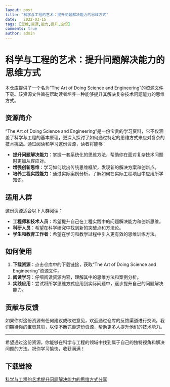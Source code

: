 ```yaml
---
layout: post
title: "科学与工程的艺术：提升问题解决能力的思维方式"
date:   2022-03-15
tags: [思维,资源,能力,提升,这份]
comments: true
author: admin
---
```

# 科学与工程的艺术：提升问题解决能力的思维方式

本仓库提供了一个名为“The Art of Doing Science and Engineering”的资源文件下载。该资源文件旨在帮助读者培养一种能够提升其解决复杂技术问题能力的思维方式。

## 资源简介

“The Art of Doing Science and Engineering”是一份宝贵的学习资料，它不仅涵盖了科学与工程的基本原理，更深入探讨了如何通过特定的思维方式来应对复杂的技术挑战。通过阅读和学习这份资源，读者将能够：

- **提升问题解决能力**：掌握一套系统化的思维方法，帮助你在面对复杂技术问题时更加从容应对。
- **增强创新思维**：学习如何跳出传统思维框架，发现新的解决方案和创新点。
- **培养工程实践能力**：通过实际案例分析，了解如何在实际工程项目中应用所学知识。

## 适用人群

这份资源适合以下人群阅读：

- **工程师和技术人员**：希望提升自己在工程实践中的问题解决能力和创新思维。
- **科研人员**：希望在科学研究中找到新的突破点和方法论。
- **学生和教育工作者**：希望在学习和教学过程中引入更有效的思维训练方法。

## 如何使用

1. **下载资源**：点击仓库中的下载链接，获取“The Art of Doing Science and Engineering”资源文件。
2. **阅读学习**：仔细阅读资源内容，理解其中的思维方法和案例分析。
3. **实践应用**：尝试将所学思维方式应用到实际问题中，逐步提升自己的问题解决能力。

## 贡献与反馈

如果你对这份资源有任何建议或改进意见，欢迎通过仓库的反馈渠道进行交流。我们期待你的宝贵意见，以便不断完善这份资源，帮助更多人提升他们的技术能力。

---

希望通过这份资源，你能够在科学与工程的领域中找到属于自己的独特视角和解决问题的方法。祝你学习愉快，收获满满！

## 下载链接

[科学与工程的艺术提升问题解决能力的思维方式分享](https://pan.quark.cn/s/a9674fffb35b)